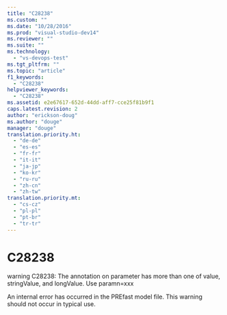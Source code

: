 ```yaml
---
title: "C28238"
ms.custom: ""
ms.date: "10/28/2016"
ms.prod: "visual-studio-dev14"
ms.reviewer: ""
ms.suite: ""
ms.technology: 
  - "vs-devops-test"
ms.tgt_pltfrm: ""
ms.topic: "article"
f1_keywords: 
  - "C28238"
helpviewer_keywords: 
  - "C28238"
ms.assetid: e2e67617-652d-44dd-aff7-cce25f81b9f1
caps.latest.revision: 2
author: "erickson-doug"
ms.author: "douge"
manager: "douge"
translation.priority.ht: 
  - "de-de"
  - "es-es"
  - "fr-fr"
  - "it-it"
  - "ja-jp"
  - "ko-kr"
  - "ru-ru"
  - "zh-cn"
  - "zh-tw"
translation.priority.mt: 
  - "cs-cz"
  - "pl-pl"
  - "pt-br"
  - "tr-tr"
---
```

# C28238
warning C28238: The annotation on parameter has more than one of value, stringValue, and longValue. Use paramn=xxx  
  
 An internal error has occurred in the PREfast model file. This warning should not occur in typical use.
